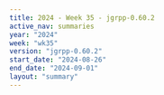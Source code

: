 ```yaml
---
title: 2024 - Week 35 - jgrpp-0.60.2
active_nav: summaries
year: "2024"
week: "wk35"
version: "jgrpp-0.60.2"
start_date: "2024-08-26"
end_date: "2024-09-01"
layout: "summary"
---
```

